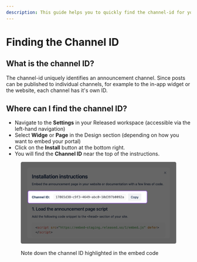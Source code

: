 ```yaml
---
description: This guide helps you to quickly find the channel-id for your page or widget.
---
```


# Finding the Channel ID

## What is the channel ID?&#x20;

The channel-id uniquely identifies an announcement channel. Since posts can be published to individual channels, for example to the in-app widget or the website, each channel has it's own ID.&#x20;

## Where can I find the channel ID?

* Navigate to the **Settings** in your Released workspace (accessible via the left-hand navigation)&#x20;
* Select **Widge** or **Page** in the Design section (depending on how you want to embed your portal)
* Click on the **Install** button at the bottom right.&#x20;
* You will find the **Channel ID** near the top of the instructions.&#x20;

<figure><img src="../../.gitbook/assets/Channel ID.png" alt=""><figcaption><p>Note down the channel ID highlighted in the embed code</p></figcaption></figure>
